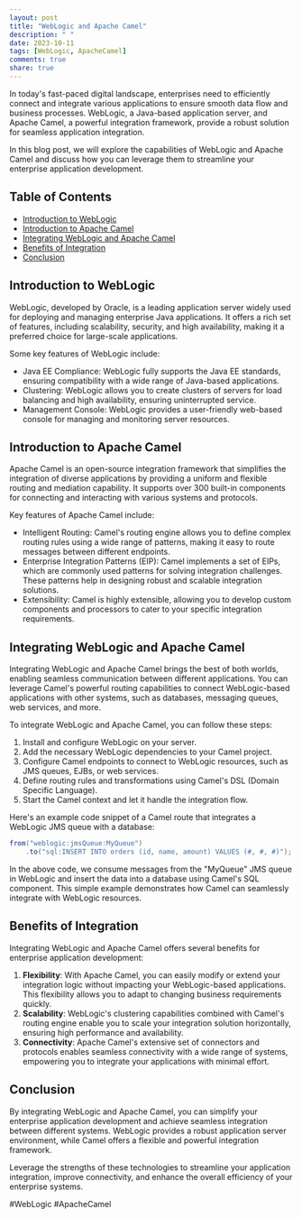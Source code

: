 ```yaml
---
layout: post
title: "WebLogic and Apache Camel"
description: " "
date: 2023-10-11
tags: [WebLogic, ApacheCamel]
comments: true
share: true
---
```


In today's fast-paced digital landscape, enterprises need to efficiently connect and integrate various applications to ensure smooth data flow and business processes. WebLogic, a Java-based application server, and Apache Camel, a powerful integration framework, provide a robust solution for seamless application integration.

In this blog post, we will explore the capabilities of WebLogic and Apache Camel and discuss how you can leverage them to streamline your enterprise application development.

## Table of Contents
- [Introduction to WebLogic](#introduction-to-weblogic)
- [Introduction to Apache Camel](#introduction-to-apache-camel)
- [Integrating WebLogic and Apache Camel](#integrating-weblogic-and-apache-camel)
- [Benefits of Integration](#benefits-of-integration)
- [Conclusion](#conclusion)

## Introduction to WebLogic
WebLogic, developed by Oracle, is a leading application server widely used for deploying and managing enterprise Java applications. It offers a rich set of features, including scalability, security, and high availability, making it a preferred choice for large-scale applications.

Some key features of WebLogic include:
- Java EE Compliance: WebLogic fully supports the Java EE standards, ensuring compatibility with a wide range of Java-based applications.
- Clustering: WebLogic allows you to create clusters of servers for load balancing and high availability, ensuring uninterrupted service.
- Management Console: WebLogic provides a user-friendly web-based console for managing and monitoring server resources.

## Introduction to Apache Camel
Apache Camel is an open-source integration framework that simplifies the integration of diverse applications by providing a uniform and flexible routing and mediation capability. It supports over 300 built-in components for connecting and interacting with various systems and protocols.

Key features of Apache Camel include:
- Intelligent Routing: Camel's routing engine allows you to define complex routing rules using a wide range of patterns, making it easy to route messages between different endpoints.
- Enterprise Integration Patterns (EIP): Camel implements a set of EIPs, which are commonly used patterns for solving integration challenges. These patterns help in designing robust and scalable integration solutions.
- Extensibility: Camel is highly extensible, allowing you to develop custom components and processors to cater to your specific integration requirements.

## Integrating WebLogic and Apache Camel
Integrating WebLogic and Apache Camel brings the best of both worlds, enabling seamless communication between different applications. You can leverage Camel's powerful routing capabilities to connect WebLogic-based applications with other systems, such as databases, messaging queues, web services, and more.

To integrate WebLogic and Apache Camel, you can follow these steps:
1. Install and configure WebLogic on your server.
2. Add the necessary WebLogic dependencies to your Camel project.
3. Configure Camel endpoints to connect to WebLogic resources, such as JMS queues, EJBs, or web services.
4. Define routing rules and transformations using Camel's DSL (Domain Specific Language).
5. Start the Camel context and let it handle the integration flow.

Here's an example code snippet of a Camel route that integrates a WebLogic JMS queue with a database:

```java
from("weblogic:jmsQueue:MyQueue")
    .to("sql:INSERT INTO orders (id, name, amount) VALUES (#, #, #)");
```

In the above code, we consume messages from the "MyQueue" JMS queue in WebLogic and insert the data into a database using Camel's SQL component. This simple example demonstrates how Camel can seamlessly integrate with WebLogic resources.

## Benefits of Integration
Integrating WebLogic and Apache Camel offers several benefits for enterprise application development:

1. **Flexibility**: With Apache Camel, you can easily modify or extend your integration logic without impacting your WebLogic-based applications. This flexibility allows you to adapt to changing business requirements quickly.
2. **Scalability**: WebLogic's clustering capabilities combined with Camel's routing engine enable you to scale your integration solution horizontally, ensuring high performance and availability.
3. **Connectivity**: Apache Camel's extensive set of connectors and protocols enables seamless connectivity with a wide range of systems, empowering you to integrate your applications with minimal effort.

## Conclusion
By integrating WebLogic and Apache Camel, you can simplify your enterprise application development and achieve seamless integration between different systems. WebLogic provides a robust application server environment, while Camel offers a flexible and powerful integration framework.

Leverage the strengths of these technologies to streamline your application integration, improve connectivity, and enhance the overall efficiency of your enterprise systems.

#WebLogic #ApacheCamel